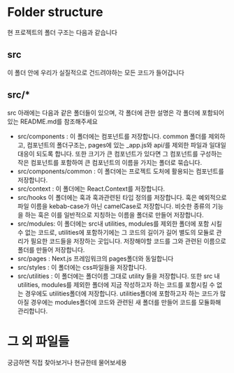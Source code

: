 # Folder structure

현 프로젝트의 폴더 구조는 다음과 같습니다

## src
이 폴더 안에 우리가 실질적으로 건드려야하는 모든 코드가 들어갑니다

## src/*

src 아래에는 다음과 같은 폴더들이 있으며, 각 폴더에 관한 설명은 각 폴더에 포함되어 있는 README.md를 참조해주세요

- src/components : 이 폴더에는 컴포넌트를 저장합니다. common 폴더를 제외하고, 컴포넌트의 폴더구조는, pages에 있는 _app.js와 api/를 제외한 파일과 일대일 대응이 되도록 합니다. 또한 크기가 큰 컴포넌트가 있다면 그 컴포넌트를 구성하는 작은 컴포넌트를 포함하여 큰 컴포넌트의 이름을 가지는 폴더로 묶습니다.
- src/components/common : 이 폴더에는 프로젝트 도처에 활용되는 컴포넌트를 저장합니다.
- src/context : 이 폴더에는 React.Context를 저장합니다.
- src/hooks 이 폴더에는 훅과 훅과관련된 타입 정의를 저장합니다. 훅은 예외적으로 파일 이름을 kebab-case가 아닌 camelCase로 저장합니다. 비슷한 종류의 기능을 하는 훅은 이를 일반적으로 지칭하는 이름을 폴더로 만들어 저장합니다.
- src/modules: 이 폴더에는 src내 utilities, modules를 제외한 폴더에 포함 시킬 수 없는 코드로, utilities에 포함하기에는 그 코드의 길이가 길어 별도의 모듈로 관리가 필요한 코드들을 저장하는 곳입니다. 저장해야할 코드를 그와 관련된 이름으로 폴더를 만들어 저장합니다.
- src/pages : Next.js 프레임워크의 pages폴더와 동일합니다
- src/styles : 이 폴더에는 css파일들을 저장합니다.
- src/utilities : 이 폴더에는 폴더이름 그대로 utility 들을 저장합니다.
또한 src 내 utilities, modules를 제외한 폴더에 지금 작성하고자 하는 코드를 포함시킬 수 없는 경우에도 utilities폴더에 저장합니다. utilities폴더에 포함하고자 하는 코드가 많아질 경우에는 modules폴더에 코드와 관련된 새 폴더를 만들어 코드를 모듈화해 관리합니다.

# 그 외 파일들

궁금하면 직접 찾아보거나 현규한테 물어보세용
